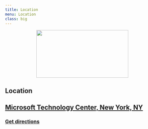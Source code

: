 ```yaml
---
title: Location
menu: Location
class: big
---
```


<img src="http://dynamicinfradays.org/img/logo.png" height="155" width="300" style="margin-left:auto;margin-right:auto;margin-bottom:15px;display:block">

## Location

<div style="margin-top: 15px;" />

## [Microsoft Technology Center, New York, NY](https://www.microsoft.com/en-us/mtc/locations/newyork.aspx)
### [Get directions](https://www.google.com/maps/dir//Microsoft+Technology+Center,+640+8th+Ave,+New+York,+NY+10019,+United+States/@40.75672,-73.9896509,17z/data=!4m12!1m3!3m2!1s0x0:0xcb6b70d1bb597301!2sMicrosoft+Technology+Center!4m7!1m0!1m5!1m1!1s0x89c25856e81cdc7d:0xcb6b70d1bb597301!2m2!1d-73.9896509!2d40.75672)